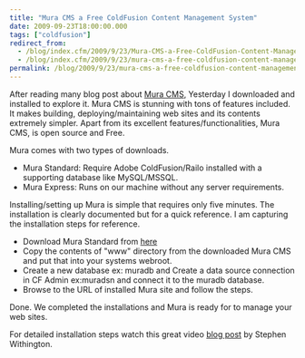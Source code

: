 ```yaml
---
title: "Mura CMS a Free ColdFusion Content Management System"
date: 2009-09-23T18:00:00.000
tags: ["coldfusion"]
redirect_from: 
  - /blog/index.cfm/2009/9/23/Mura-CMS-a-Free-ColdFusion-Content-Management-System/
  - /blog/index.cfm/2009/9/23/mura-cms-a-free-coldfusion-content-management-system/
permalink: /blog/2009/9/23/mura-cms-a-free-coldfusion-content-management-system/
---
```

After  reading  many blog  post  about  [Mura CMS](http://www.getmura.com/ "http://www.getmura.com/"),  Yesterday I  downloaded  and  installed to  explore it. Mura CMS is  stunning  with tons  of  features  included. It makes  building, deploying/maintaining web sites and its contents extremely  simpler. Apart from its excellent features/functionalities,  Mura CMS, is open source and Free.

Mura  comes  with two  types  of  downloads.
- Mura Standard: Require  Adobe ColdFusion/Railo installed with a  supporting database  like MySQL/MSSQL.
- Mura Express: Runs on our  machine  without any server  requirements.

Installing/setting up Mura is simple that requires only five minutes. The installation is clearly documented but for a quick reference. I am capturing the installation steps for reference.

-   Download Mura Standard from  [here](http://www.getmura.com/index.cfm/download/mura-downloads/index.cfm "http://www.getmura.com/index.cfm/download/mura-downloads/index.cfm")
-   Copy the contents of "www" directory from the downloaded Mura CMS and put that into your systems webroot.
-   Create a new database ex: muradb and Create a data source connection in CF Admin ex:muradsn and connect it to the muradb database.
-   Browse to the URL of installed Mura site and follow the steps.

Done. We  completed  the  installations  and Mura is ready for to  manage  your web sites.

For detailed installation steps watch this great video  [blog post](http://www.stephenwithington.com/blog/index.cfm/2009/7/27/Installing-Mura-CMS-an-Open-Source-ColdFusion-Content-Management-System "http://www.stephenwithington.com/blog/index.cfm/2009/7/27/Installing-Mura-CMS-an-Open-Source-ColdFusion-Content-Management-System") by Stephen Withington.